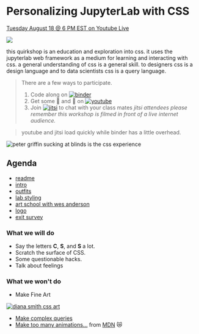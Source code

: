 # Personalizing JupyterLab with CSS

[Tuesday August 18 @ 6 PM EST on Youtube Live](https://www.youtube.com/watch?v=aXjGtcamb_0&feature=youtu.be)


[![](https://img.shields.io/badge/%F0%9F%92%BE-github-black)](https://github.com/Quansight/quirkshop-css)

this quirkshop is an education and exploration into css.
it uses the jupyterlab web framework as a medium for learning
and interacting with css.
a general understanding of css is a general skill.
to designers css is a design language and to data scientists
css is a query language.

> There are a few ways to participate.
>
> 1. Code along on [![binder](https://img.shields.io/badge/💻-binder-purple)](https://gke.mybinder.org/v2/gh/Quansight/quirkshop-css/master?urlpath=git-pull%3Frepo%3Dhttps%253A%252F%252Fgithub.com%252FQuansight%252Fquirkshop-css%26urlpath%3Dlab%252Fworkspaces%252Fcss%253Fjvc%253Dcss%26branch%3Dmaster)
> 2. Get some 🍿 and 👀 on [![youtube](https://img.shields.io/badge/📺-youtube-green)](https://www.youtube.com/watch?v=aXjGtcamb_0)
> 3. Join [![jitsi](https://img.shields.io/badge/📠-jitsi-blueviolet)](https://meet.jit.si/quansight-quirkshopcss)
 to chat with your class mates
> _jitsi attendees please remember this workshop is filmed in front of a live internet audience._

> youtube and jitsi load quickly while binder has a little overhead.

![peter griffin sucking at blinds is the css experience](https://media1.tenor.com/images/614c9b4639a2588383f47e138177da81/tenor.gif?itemid=12014506)

## Agenda

* [readme](readme.md)
* [intro](/quirkshop-css/intro-to-css.ipynb)
* [outfits](/quirkshop-css/john-waters.ipynb)
* [lab styling](/quirkshop-css/lab-styling.ipynb)
* [art school with wes anderson](/quirkshop-css/wes.ipynb)
* [logo](/quirkshop-css/logo.ipynb)
* [exit survey](https://docs.google.com/forms/d/e/1FAIpQLSdj8hAreHlqkfKQli07Kz3O_rydw7m3kAx-fffm6m3--Bo1Gw/viewform)

### What we will do

* Say the letters __C__, __S__, and __S__ a lot.
* Scratch the surface of CSS.
* Some questionable hacks.
* Talk about feelings

### What we won't do

* Make Fine Art

[![diana smith css art](https://video-images.vice.com/_uncategorized/1525378711169-Screen-Shot-2018-05-03-at-42148-PM.png)](https://www.vice.com/en_us/article/9kgx7p/painting-made-with-code-html-pure-css-browser-art-diana-smith)

* [Make complex queries](https://learn.shayhowe.com/advanced-html-css/complex-selectors/)
* [Make too many animations...](https://developer.mozilla.org/en-US/docs/Web/CSS/CSS_Animations/Using_CSS_animations) from [MDN](https://developer.mozilla.org/en-US/) 😿